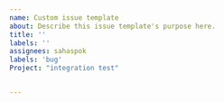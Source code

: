 ```yaml
---
name: Custom issue template
about: Describe this issue template's purpose here.
title: ''
labels: ''
assignees: sahaspok
labels: 'bug'
Project: "integration test"


---
```



